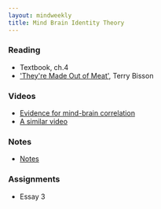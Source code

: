 ```yaml
---
layout: mindweekly
title: Mind Brain Identity Theory
---
```


### Reading
+ Textbook, ch.4
+ ['They're Made Out of Meat',](http://www.terrybisson.com/page6/page6.html) Terry Bisson

### Videos
+ [Evidence for mind-brain correlation](https://www.youtube.com/watch?v=9oka8hqsOzg)
+ [A similar video](https://www.youtube.com/watch?v=zQUYcSXkIq4)

### Notes
+ [Notes ](notes)

### Assignments
+ Essay 3







